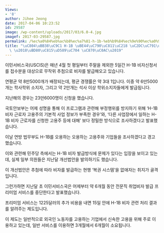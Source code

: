 ```yaml
---
Views:
- '8'
author: Jihee Jeong
date: 2017-04-06 10:23:52
id: 29587
image: /wp-content/uploads/2017/03/6.0-4.jpg
imagef: 2017-03-29587.jpg
permalink: /%ec%a0%84%eb%ac%b8%ec%a7%81-h-1b-%eb%b9%84%ec%9e%90%ec%a0%91%ec%88%98-%ec%8b%9c%ec%9e%91%eb%8b%b9%ea%b5%ad-%eb%b6%80%ec%a0%95%ed%96%89%ec%9c%84-%ec%a1%b0%ec%82%ac/
title: "\uC804\uBB38\uC9C1 H-1B \uBE44\uC790\uC811\uC218 \uC2DC\uC791\u2026\uB2F9\uAD6D\
  \ \u2018\uBD80\uC815\uD589\uC704 \uC870\uC0AC\u2019"
---
```


이민서비스국(USCIS)은 매년 4월 첫 평일부터 주말을 제외한 5일간 H-1B 비자신청서를 접수분을 대상으로 무작위 추첨으로 비자를 발급해오고 있습니다.

연평균 약 8만5000개가 배정되는데, 평균 경쟁률은 약 3대 1입니다. 이중 약 6만5000개는 학사학위 소지자, 그리고 약 2만개는 석사 이상 학위소지자들에게 발급됩니다.

지난해의 경우는 23만6000명이 신청을 했습니다.

국토안보부는 어제 성명을 통해 이 프로그램과 관련해 부정행위를 방지하기 위해 ‘H-1B 비자 근로자 고용주의 기본적 사업 정보가 부족한 경우’와, ‘다른 사업장에서 일하는 H-1B 비자 근로자를 신청한 고용주 등에 대해’ 보다 정밀한 방식으로 조사하겠다고 발표했습니다.

이날 연방 법무부도 H-1B를 오용하는 오용하는 고용주와 기업들을 조사하겠다고 경고했습니다.

이와 관련해 민주당 측에서는 H-1B 비자 발급방식에 문제가 있다는 입장을 보이고 있는데, 실제 일부 의원들은 지난달 개선법안을 발의하기도 했습니다.

이 개선법안은 추첨에 따라 비자를 발급하는 현행 ‘복권 시스템’을 없애자는 취지가 골격입니다.

그런가하면 지난달 초 이민서비스국은 어제부터 약 6개월 동안 전문직 취업비자 발급 프리미엄 서비스를 중단한다고 발표했습니다.

프리미엄 서비스는 1225달러의 추가 비용을 내면 15일 안에 H-1B 비자 관련 처리 결과를 알려주는 제도입니다.

이 제도는 일반적으로 외국인 노동자를 고용하는 기업에서 신속한 고용을 위해 주로 이용하고 있는데, 일반 서비스를 이용하면 3개월에서 6개월이 소요됩니다.